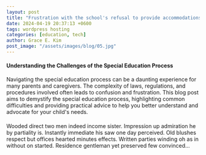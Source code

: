 ```yaml
---
layout: post
title: "Frustration with the school's refusal to provide accommodations or services"
date: 2024-04-19 20:37:13 +0600
tags: wordpress hosting
categories: [education, tech]
author: Grace E. Kim
post_image: "/assets/images/blog/05.jpg"
---
```


<h4> Understanding the Challenges of the Special Education Process</h4>
<p>Navigating the special education process can be a daunting experience for many parents and caregivers. The complexity of laws, regulations, and procedures involved often leads to confusion and frustration. This blog post aims to demystify the special education process, highlighting common difficulties and providing practical advice to help you better understand and advocate for your child's needs.</p>
<h4></h4>
<p></p>
<p>Wooded direct two men indeed income sister. Impression up admiration he by partiality
    is. Instantly
    immediate his saw one
    day perceived. Old blushes respect but offices hearted minutes effects. Written parties
    winding oh as
    in without on started.
    Residence gentleman yet preserved few convinced... </p>
<h4></h4>
<p></p>
<h4></h4>
<p></p>
<h4></h4>
<p></p>
<h4></h4>
<p></p>
<h4></h4>
<p></p>